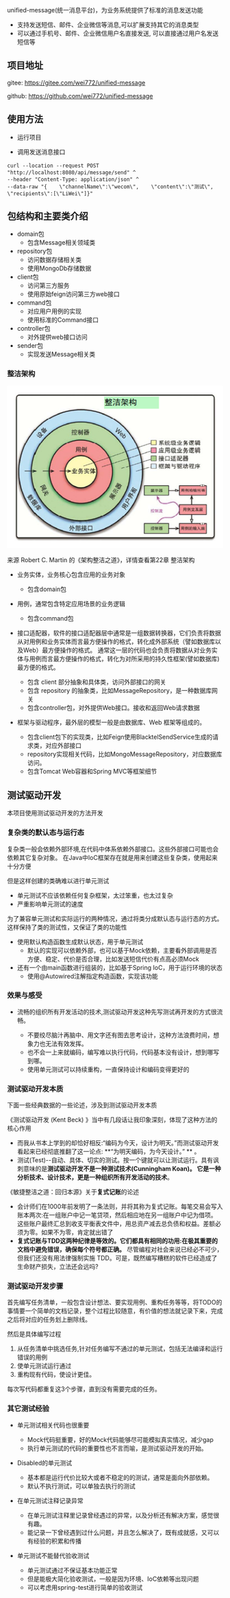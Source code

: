 unified-message(统一消息平台)，为业务系统提供了标准的消息发送功能

* 支持发送短信、邮件、企业微信等消息,可以扩展支持其它的消息类型
* 可以通过手机号、邮件、企业微信用户名直接发送, 可以直接通过用户名发送短信等

## 项目地址

gitee:  https://gitee.com/wei772/unified-message

github: https://github.com/wei772/unified-message

## 使用方法

* 运行项目

* 调用发送消息接口

```curl-windows
curl --location --request POST "http://localhost:8080/api/message/send" ^
--header "Content-Type: application/json" ^
--data-raw "{    \"channelName\":\"wecom\",    \"content\":\"测试\",    \"recipients\":[\"LiWei\"]}"
```

## 包结构和主要类介绍

* domain包
    * 包含Message相关领域类
* repository包
    * 访问数据存储相关类
    * 使用MongoDb存储数据
* client包
    * 访问第三方服务
    * 使用原始feign访问第三方web接口
* command包
    * 对应用户用例的实现
    * 使用标准的Command接口
* controller包
    * 对外提供web接口访问
* sender包
    * 实现发送Message相关类

### 整洁架构

![整洁架构](clean_architecture.png)

来源 Robert C. Martin 的《架构整洁之道》，详情查看第22章 整洁架构

* 业务实体，业务核心包含应用的业务对象
    * 包含domain包

* 用例，通常包含特定应用场景的业务逻辑
    * 包含command包

* 接口适配器，软件的接口适配器层中通常是一组数据转换器，它们负责将数据从对用例和业务实体而言最方便操作的格式，转化成外部系统（譬如数据库以及Web）最方便操作的格式。
  通常这一层的代码也会负责将数据从对业务实体与用例而言最方便操作的格式，转化为对所采用的持久性框架(譬如数据库)最方便的格式。

    * 包含 client 部分抽象和具体类，访问外部接口的网关
    * 包含 repository 的抽象类，比如MessageRepository，是一种数据库网关
    * 包含controller包，对外提供Web接口。接收和返回Web请求数据

* 框架与驱动程序，最外层的模型一般是由数据库、Web 框架等组成的。
    * 包含client包下的实现类，比如Feign使用BlacktelSendService生成的请求类，对应外部接口
    * repository实现相关代码，比如MongoMessageRepository，对应数据库访问。
    * 包含Tomcat Web容器和Spring MVC等框架细节

## 测试驱动开发

本项目使用测试驱动开发的方法开发

### 复杂类的默认态与运行态

复杂类一般会依赖外部环境,在代码中体系依赖外部接口。这些外部接口可能也会依赖其它复杂对象。
在Java中IoC框架存在就是用来创建这些复杂类，使用起来十分方便

但是这样创建的类确难以进行单元测试

* 单元测试不应该依赖任何复杂框架，太过笨重，也太过复杂
* 严重影响单元测试的速度

为了兼容单元测试和实际运行的两种情况，通过将类分成默认态与运行态的方式。这样保持了类的测试性，又保证了类的功能性

* 使用默认构造函数生成默认状态，用于单元测试
    * 默认的实现可以依赖外部，也可以基于Mock依赖，主要看外部调用是否方便、稳定、代价是否合理，比如发送短信代价有点高必须Mock
* 还有一个由main函数进行组装的，比如基于Spring IoC，用于运行环境的状态
    * 使用@Autowired注解指定构造函数，实现该功能

### 效果与感受

* 流畅的组织所有开发活动的技术,测试驱动开发这种先写测试再开发的方式很流畅。

    * 不要绞尽脑汁再脑中、用文字还有图去思考设计，这种方法浪费时间，想象力也无法有效发挥。
    * 也不会一上来就编码，编写难以执行代码，代码基本没有设计，想到哪写到哪。
    * 使用单元测试可以持续重构，一直保持设计和编码变得更好的

### 测试驱动开发本质

下面一些经典数据的一些论述，涉及到测试驱动开发本质

《测试驱动开发 (Kent Beck) 》当中有几段话让我印象深刻，体现了这种方法的核心作用

* 而我从书本上学到的却恰好相反:“编码为今天，设计为明天。”而测试驱动开发看起来已经彻底推翻了这一论点: **“为明天编码，为今天设计。”
  ** 。
* 测试(Test)--自动、具体、切实的测试。按一个键就可以让测试运行。具有讽刺意味的是**测试驱动开发不是一种测试技术(Cunningham
  Koan)。 它是一种分析技术、设计技术，更是一种组织所有开发活动的技术**。

《敏捷整洁之道：回归本源》关于**复式记账**的论述

* 会计师们在1000年前发明了一条法则，并将其称为复式记账。每笔交易会写入账本两次:在一组账户中记一笔贷项，然后相应地在另一组账户中记为借项。
  这些账户最终汇总到收支平衡表文件中，用总资产减去总负债和权益。差额必须为零。如果不为零，肯定就出错了
* **复式记账与TDD这两种纪律是等效的。它们都具有相同的功用:在极其重要的文档中避免错误，确保每个符号都正确。**
  尽管编程对社会来说已经必不可少，
  但我们还没有用法律强制实施 TDD。可是，既然编写糟糕的软件已经造成了生命财产损失，立法还会远吗?

### 测试驱动开发步骤

首先编写任务清单，一般包含设计想法、要实现用例、重构任务等等，将TODO的事情要一个简单的文档记录，整个过程比较随意，有价值的想法就记录下来，完成之后将对应的任务划上删除线。

然后是具体编写过程

1. 从任务清单中挑选任务,针对任务编写不通过的单元测试，包括无法编译和运行错误的用例
2. 使单元测试运行通过
3. 重构现有代码，使设计更佳。

每次写代码都重复这3个步骤，直到没有需要完成的任务。

### 其它测试经验

* 单元测试相关代码也很重要
    * Mock代码挺重要，好的Mock代码能够尽可能模拟真实情况，减少gap
    * 执行单元测试的代码的重要性也不言而喻，是测试驱动开发的开始。

* Disabled的单元测试
    * 基本都是运行代价比较大或者不稳定的的测试，通常是面向外部依赖。
    * 默认不执行测试，可以单独去执行的测试

* 在单元测试注释记录异常
    * 在单元测试注释里记录曾经遇过的异常，以及分析还有解决方案，感觉很有趣。
    * 能记录一下曾经遇到过什么问题，并且怎么解决了，既有成就感，又可以有经验的积累和传播

* 单元测试不能替代验收测试
    * 单元测试通过不保证基本功能正常
    * 但是能极大简化验收测试，一般是因为环境、IoC依赖等出现问题
    * 可以考虑用spring-test进行简单的验收测试
